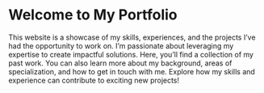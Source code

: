 <h1>Welcome to My Portfolio</h1>
<p>This website is a showcase of my skills, experiences, and the projects I’ve had the opportunity to work on. I’m passionate about leveraging my expertise to create impactful solutions. Here, you’ll find a collection of my past work. You can also learn more about my background, areas of specialization, and how to get in touch with me. Explore how my skills and experience can contribute to exciting new projects! </p>
